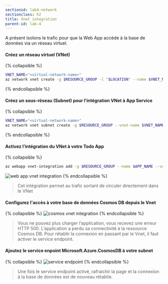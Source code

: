 ```yaml
---
sectionid: lab4-network
sectionclass: h2
title: Vnet integration 
parent-id: lab-4
---
```


A présent isolons le trafic pour que la Web App accède à la base de données via un réseau virtuel.

#### Créez un réseau virtuel (VNet)

{% collapsible %}

```bash
VNET_NAME="<virtual-network-name>"
az network vnet create -g $RESOURCE_GROUP -l "$LOCATION" --name $VNET_NAME --address-prefixes 10.0.0.0/16
```

{% endcollapsible %}

#### Créez un sous-réseau (Subnet) pour l’intégration VNet à App Service

{% collapsible %}

```bash
VNET_NAME="<virtual-network-name>"
az network vnet subnet create -g $RESOURCE_GROUP --vnet-name $VNET_NAME --name vnet-integration-subnet --address-prefixes 10.0.0.0/24 --delegations Microsoft.Web/serverfarms
```

{% endcollapsible %}

#### Activez l’intégration du VNet à votre Todo App

{% collapsible %}

```bash
az webapp vnet-integration add -g $RESOURCE_GROUP --name $APP_NAME --vnet $VNET_NAME --subnet vnet-integration-subnet
```

![web app vnet integration](/media/lab3/vnet_integration.png)
{% endcollapsible %}

> Cet intégration permet au trafic sortant de circuler directement dans le VNet

#### Configurez l'accès à votre base de données Cosmos DB depuis le Vnet

{% collapsible %}
![cosmos vnet integration](/media/lab3/cosmos_vnet_integration.png)
{% endcollapsible %}

> Vous ne pouvez plus charger l’application, vous recevez une erreur HTTP 500. L’application a perdu sa connectivité à la ressource Cosmos DB. Pour rétablir la connexion en passant par le Vnet, il faut activer le service endpoint.

#### Ajoutez le service enpoint Microsoft.Azure.CosmosDB à votre subnet

{% collapsible %}
![service endpoint](/media/lab3/service_endpoint.png)
{% endcollapsible %}

> Une fois le service endpoint activé, rafraichir la page et la connexion à la base de données est de nouveau rétablie.
